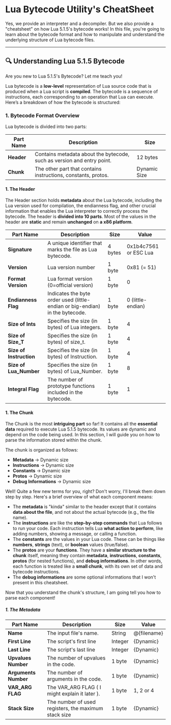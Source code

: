 # Lua Bytecode Utility's CheatSheet

Yes, we provide an interpreter and a decompiler. But we also provide a "cheatsheet" on how Lua 5.1.5's bytecode works! In this file, you're going to learn about the bytecode format and how to manipulate and understand the underlying structure of Lua bytecode files.

---

## 🔍 Understanding Lua 5.1.5 Bytecode

Are you new to Lua 5.1.5's Bytecode? Let me teach you!

Lua bytecode is a **low-level** representation of Lua source code that is produced when a Lua script is **compiled**. The bytecode is a sequence of instructions, each corresponding to an operation that Lua can execute. Here’s a breakdown of how the bytecode is structured:

### 1. **Bytecode Format Overview**
Lua bytecode is divided into two parts:

| Part Name          | Description                                                                 | Size       |
|--------------------|-----------------------------------------------------------------------------|------------|
| **Header**         | Contains metadata about the bytecode, such as version and entry point.      | 12 bytes   |
| **Chunk**          | The other part that contains instructions, constants, protos.               | Dynamic Size |

#### 1. The Header
The Header section holds **metadata** about the Lua bytecode, including the Lua version used for compilation, the endianness flag, and other crucial information that enables the Lua interpreter to correctly process the bytecode. The header is **divided into 10 parts**. Most of the values in the header are **static** and remain **unchanged** on **a x86 platform**.

| Part Name          | Description                                                                 | Size       | Value       |
|--------------------|-----------------------------------------------------------------------------|------------|-------------|
| **Signature**      | A unique identifier that marks the file as Lua bytecode.                    | 4 bytes    | 0x1b4c7561 or ESC Lua  |
| **Version**        | Lua version number                                                          | 1 byte     | 0x81 (= 51)        |
| **Format Version** | Lua format version (0=official version)                                     | 1 byte     | 0           |
| **Endianness Flag**| Indicates the byte order used (little-endian or big-endian) in the bytecode.| 1 byte     | 0 (little-endian) |
| **Size of Ints**   | Specifies the size (in bytes) of Lua integers.                              | 1 byte     | 4           |
| **Size of Size_T** | Specifies the size (in bytes) of size_t.                                    | 1 byte     | 4           |
| **Size of Instruction** | Specifies the size (in bytes) of Instruction.                          | 1 byte     | 4           |
| **Size of Lua_Number**| Specifies the size (in bytes) of Lua_Number.                             | 1 byte     | 8           |
| **Integral Flag**| The number of prototype functions included in the bytecode.                   | 1 byte     | 1           |

#### 1. The Chunk

The Chunk is the most **intriguing part** so far! It contains all the **essential data** required to execute Lua 5.1.5 bytecode. Its values are dynamic and depend on the code being used.
In this section, I will guide you on how to parse the information stored within the chunk.

The chunk is organized as follows:
   - **Metadata** → Dynamic size
   - **Instructions** → Dynamic size
   - **Constants** → Dynamic size
   - **Protos** → Dynamic size
   - **Debug Informations** → Dynamic size

Well! Quite a few new terms for you, right? Don't worry, I'll break them down step by step. Here's a brief overview of what each component means:
   - The **metadata** is "kinda" similar to the header except that it contains **data about the file**, and not about the actual bytecode  (e.g., the file name).
   - The **instructions** are like the **step-by-step commands** that Lua follows to run your code. Each instruction tells Lua **what action to perform**, like adding numbers, showing a message, or calling a function.
   - The **constants** are the values in your Lua code. These can be things like **numbers**, **strings** (text), or **boolean** values (true/false).
   - The **protos** are your **functions**. They have a **similar structure to the chunk** itself, meaning they contain **metadata**, **instructions**, **constants**, **protos** (for nested functions), and **debug informations**. In other words, each function is treated like a **small chunk**, with its own set of data and bytecode instructions.
   - The **debug informations** are some optional informations that I won't present in this cheatsheet.

Now that you understand the chunk's structure, I am going tell you how to parse each component!

##### 1. The Metadata
   | Part Name          | Description                                                                 | Size       | Value       |
   |--------------------|-----------------------------------------------------------------------------|------------|-------------|
   | **Name**           | The input file's name.                                                      | String     | @{filename} |
   | **First Line**     | The script's first line                                                     | Integer    | {Dynamic}   |
   | **Last Line**      | The script's last line                                                      | Integer    | {Dynamic}   |
   | **Upvalues Number**| The number of upvalues in the code.                                         | 1 byte     | {Dynamic}   |
   | **Arguments Number**| The number of arguments in the code.                                       | 1 byte     | {Dynamic}   |
   | **VAR_ARG FLAG**   | The VAR_ARG FLAG ( I might explain it later ).                              | 1 byte     | 1, 2 or 4   |
   | **Stack Size**     | The number of used registers, the maximum stack size                        | 1 byte     | {Dynamic}   |
